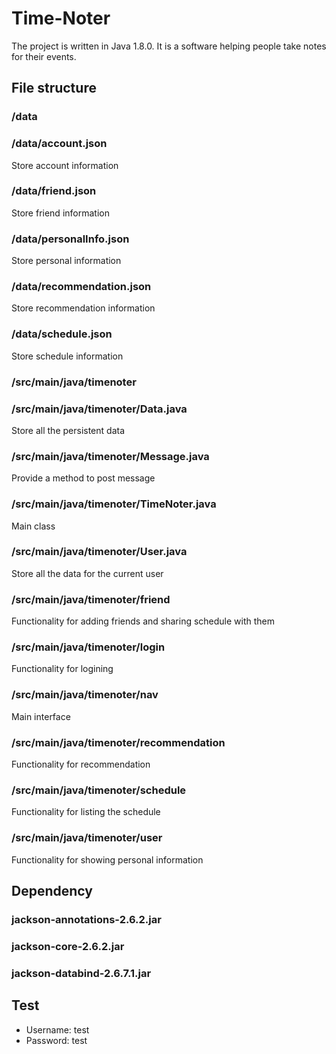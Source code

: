# Time-Noter
The project is written in Java 1.8.0. It is a software helping people take notes for their events.

## File structure

### /data
### /data/account.json
Store account information
### /data/friend.json
Store friend information
### /data/personalInfo.json
Store personal information
### /data/recommendation.json
Store recommendation information
### /data/schedule.json
Store schedule information

### /src/main/java/timenoter
###  /src/main/java/timenoter/Data.java
Store all the persistent data
### /src/main/java/timenoter/Message.java
Provide a method to post message
### /src/main/java/timenoter/TimeNoter.java
Main class
### /src/main/java/timenoter/User.java
Store all the data for the current user
### /src/main/java/timenoter/friend
Functionality for adding friends and sharing schedule with them
### /src/main/java/timenoter/login
Functionality for logining
### /src/main/java/timenoter/nav
Main interface
### /src/main/java/timenoter/recommendation
Functionality for recommendation
### /src/main/java/timenoter/schedule
Functionality for listing the schedule
### /src/main/java/timenoter/user
Functionality for showing personal information

## Dependency
### jackson-annotations-2.6.2.jar
### jackson-core-2.6.2.jar
### jackson-databind-2.6.7.1.jar

## Test
* Username: test
* Password: test
